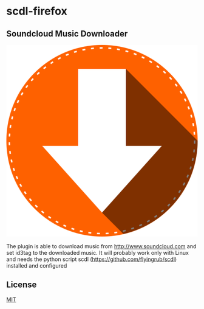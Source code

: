 scdl-firefox
============

Soundcloud Music Downloader
---------------------------

![logo](data/icon-512.png)

The plugin is able to download music from http://www.soundcloud.com and set id3tag to the downloaded music. It will probably work only with Linux and needs the python script scdl (https://github.com/flyingrub/scdl) installed and configured

License
-------

[MIT](http://mit-license.org/)
